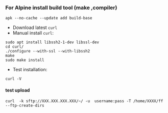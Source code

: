 ### For Alpine install build tool (make ,compiler)
```
apk --no-cache --update add build-base 
```

- Download latest `curl`
- Manual install `curl`:
```
sudo apt install libssh2-1-dev libssl-dev
cd curl/
./configure --with-ssl --with-libssh2
make
sudo make install
```
- Test installation:
```
curl -V
```
#### test upload
``` console
curl  -k sftp://XXX.XXX.XXX.XXX/~/ -u  username:pass -T /home/XXXX/ff --ftp-create-dirs 
```

